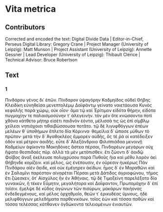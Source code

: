 # Vita metrica  

## Contributors  
Corrected and encoded the text: Digital Divide Data | Editor-in-Chief, Perseus Digital Library: Gregory Crane | Project Manager (University of Leipzig): Matt Munson | Project Assistant (University of Leipzig): Annette Gessner | Lead Developer (University of Leipzig): Thibault Clérice | Technical Advisor: Bruce Robertson  

## Text  
### 1  
Πινδάρου γένος δι᾿ ἐπῶν. Πίνδαρον ὑψαγόρην Καδμηίδος οὔδεϊ Θήβης Κλειδίκη εὐνηθεῖσα μενεπτολέμῳ Δαϊφάντῳ γείνατο ναιετάουσα Κυνὸς κεφαλῆς παρὰ χώρῳ, οὐκ οἶον· ἅμα τῷ καὶ Ἐρίτιμον εἰδότα θήρην, εἰδότα πυγμαχίην τε παλαισμοσύνην τ᾿ ἀλεγεινήν. τὸν μὲν ὅτε κνώσσοντα ποτὶ χθόνα κάτθετο μήτηρ εἰσέτι παιδνὸν ἐόντα, μέλισσά τις ὡς ἐπὶ σίμβλῳ χείλεσι νηπιάχοισι τιθαιβώσσουσα ποτᾶτο. τῷ δὲ λιγυφθόγγων ἐπέων μελέων θ᾿ ὑποθήμων ἔπλετο δῖα Κόριννα· θεμείλια δ᾿ ὤπασε μύθων τὸ πρῶτον· μετὰ τὴν δ᾿ Ἀγαθοκλέος ἔμμορεν αὐδῆς, ὅς τέ ῥά οἱ κατέδειξεν ὁδὸν καὶ μέτρον ἀοιδῆς. εὖτε δ᾿ Ἀλεξάνδροιο Φιλιππιάδαο μενοινῇ Καδμείων ἀφίκοντο Μακηδόνες ἄστεα πέρσαι, Πινδαρέων μεγάρων οὐχ ἥψατο θεσπιδαὲς πῦρ. ἀλλὰ τὰ μὲν μετόπισθεν. ἔτι ζώοντι δ᾿ ἀοιδῷ Φοῖβος ἄναξ ἐκέλευσε πολυχρύσου παρὰ Πυθοῦς ἤια καὶ μέθυ λαρὸν ἀεὶ Θήβηνδε κομίζειν. καὶ μέλος, ὡς ἐνέπουσιν, ἐν οὔρεσιν ἠυκέρως Πάν Πινδάρου αἰὲν ἄειδε, καὶ οὐκ ἐμέγηρεν ἀείδων. ἦμος δ᾿ ἐν Μαραθῶνι καὶ ἐν Σαλαμῖνι παρέσταν αἰναρέται Πέρσαι μετὰ Δάτιδος ἀγριοφώνου, τῆμος ἔτι ζώεσκεν, ὅτ᾿ Αἰσχύλος ἦν ἐν Ἀθήναις. τῷ δὲ Τιμοξείνη παρελέξατο δῖα γυναικῶν, ἥ τέκεν Εὔμητιν, μεγαλήτορα καὶ Δαΐφαντον, Πρωτομάχην δ᾿ ἐπὶ τοῖσιν. ἔμελψε δὲ κῦδος ἀγώνων τῶν πισύρων, μακάρων παιήονας ἐνδεδεγμένους, καὶ μέλος ὀρχηθμοῖο, θεῶν τ᾿ ἐρικυδέας ὕμνους, ἠδὲ μελιφθόγγων μελεδήματα παρθενικάων. τοῖος ἐὼν καὶ τόσσα παθὼν καὶ τόσσα τελέσσας κάτθανεν ὀγδώκοντα τελειομένων ἐνιαυτῶν.  
